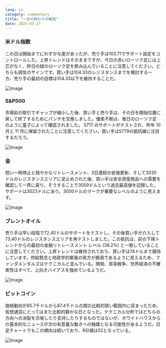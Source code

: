 ```yaml
---
lang: ja
category: commentary
title: "一日の終わりの解説"
date: 2025-03-27
---
```


### 米ドル指数

この日は開始までにわずかな差があったが、売り手は103.71でサポート設定をコントロールした。上昇トレンドはそのままですが、今日の赤いローソク足には上芯がなく、昨日の緑のローソク足を飲み込んでいることに注意してください。どちらも弱気のサインです。買い手は104.33のレジスタンスまでを検討する一方、売り手の最初の目標は104.33以下を維持することだ。

![Image](https://markleighedu.github.io/img/Mar-2025/27-Mar-2025/usdindex.jpg)

### S&P500

市場前の取引でギャップが縮小した後、買い手と売り手は、その日を開始位置に戻して終了するためにパンチを交換しました。優柔不断は、毎日のローソク足のように童子によって確認されました。 5717 のサポートがテストされ、昨年 10 月と 11 月に保留されたことに注意してください。買い手は5779の抵抗線に注目するだろう。 

![Image](https://markleighedu.github.io/img/Mar-2025/27-Mar-2025/sp500.jpg)

### 金

短い一時停止と穏やかなリトレースメント、3日連続の安値更新、そして3030ドルのレジスタンスエリアに足止めされた後、買い手は安全資産商品への需要を確認して一斉に戻り、そうすることで3059ドルという過去最高値を記録した。サポートは3023ドルにあり、3000ドルのマークが重要なレベルのように見えます。

![Image](https://markleighedu.github.io/img/Mar-2025/27-Mar-2025/gold.jpg)

### ブレントオイル

売り手は早い段階で72.40ドルのサポートをテストし、その後買い手が介入して73.40ドルのレジスタンスエリアを再テストしました。この抵抗は、前の下降トレンドからの最初の金融リトレースメント レベル (38.2%) と一致していることに注意してください。上昇トレンドは維持されており、買い手は74ドルまで期待しています。供給懸念と地政学的緊張の両方が脆弱であるように見えるため、ファンダメンタルズはテクニカルと並んでいる。関税、貿易戦争、世界経済の不確実性はすべて、上向きバイアスを強めているようだ。

![Image](https://markleighedu.github.io/img/Mar-2025/27-Mar-2025/brentoil.jpg)

### ビットコイン

価格動向が85.7千ドルから87.4千ドルの間の比較的狭い範囲内に収まったため、仮想通貨にとってはまた比較的静かな日となった。テクニカル分析ではどちらの方向への決裂を示唆したり支持したりするものではないが、ホワイトハウスからの基本的なニュースが次の有意義な動きへの触媒となる可能性があるようだ。日足チャートでもこの傾向は続いており、RSI値は52となっている。

![Image](https://markleighedu.github.io/img/Mar-2025/27-Mar-2025/bitcoin.jpg)

